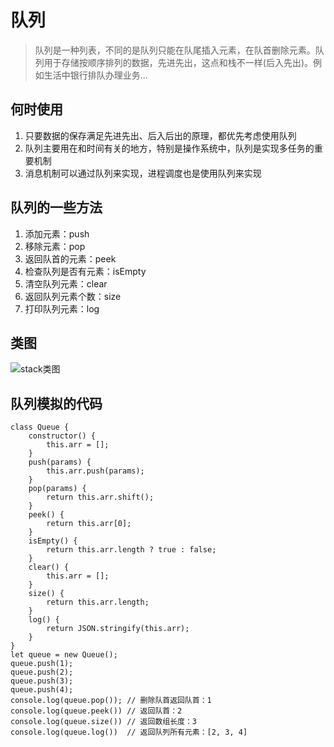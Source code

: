 # 队列
>  队列是一种列表，不同的是队列只能在队尾插入元素，在队首删除元素。队列用于存储按顺序排列的数据，先进先出，这点和栈不一样(后入先出)。例如生活中银行排队办理业务...

## 何时使用
1. 只要数据的保存满足先进先出、后入后出的原理，都优先考虑使用队列
2. 队列主要用在和时间有关的地方，特别是操作系统中，队列是实现多任务的重要机制
3. 消息机制可以通过队列来实现，进程调度也是使用队列来实现

## 队列的一些方法
1. 添加元素：push
2. 移除元素：pop
3. 返回队首的元素：peek
4. 检查队列是否有元素：isEmpty
5. 清空队列元素：clear
6. 返回队列元素个数：size
7. 打印队列元素：log

## 类图
![stack类图](https://tomz-1253937763.cos.ap-guangzhou.myqcloud.com/img/201812/stack.png)


## 队列模拟的代码

```
class Queue {
    constructor() {
        this.arr = [];
    }
    push(params) {
        this.arr.push(params);
    }
    pop(params) {
        return this.arr.shift();
    }
    peek() {
        return this.arr[0];
    }
    isEmpty() {
        return this.arr.length ? true : false;
    }
    clear() {
        this.arr = [];
    }
    size() {
        return this.arr.length;
    }
    log() {
        return JSON.stringify(this.arr);
    }
}
let queue = new Queue();
queue.push(1);
queue.push(2);
queue.push(3);
queue.push(4);
console.log(queue.pop()); // 删除队首返回队首：1
console.log(queue.peek()) // 返回队首：2
console.log(queue.size()) // 返回数组长度：3
console.log(queue.log())  // 返回队列所有元素：[2, 3, 4]
```